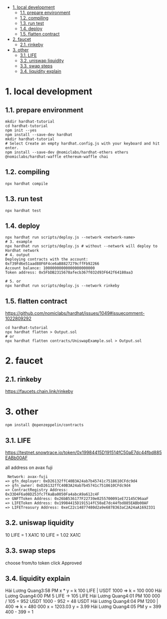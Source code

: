 - [1. local development](#1-local-development)
  - [1.1. prepare environment](#11-prepare-environment)
  - [1.2. compiling](#12-compiling)
  - [1.3. run test](#13-run-test)
  - [1.4. deploy](#14-deploy)
  - [1.5. flatten contract](#15-flatten-contract)
- [2. faucet](#2-faucet)
  - [2.1. rinkeby](#21-rinkeby)
- [3. other](#3-other)
  - [3.1. LIFE](#31-life)
  - [3.2. uniswap liquidity](#32-uniswap-liquidity)
  - [3.3. swap steps](#33-swap-steps)
  - [3.4. liquidity explain](#34-liquidity-explain)

# 1. local development
## 1.1. prepare environment

```shell
mkdir hardhat-tutorial
cd hardhat-tutorial
npm init --yes
npm install --save-dev hardhat
mkdir hardhat-tutorial
# Select Create an empty hardhat.config.js with your keyboard and hit enter.
npm install --save-dev @nomiclabs/hardhat-ethers ethers @nomiclabs/hardhat-waffle ethereum-waffle chai
```

## 1.2. compiling

```shell
npx hardhat compile
```

## 1.3. run test

```shell
npx hardhat test
```

## 1.4. deploy

```shell
npx hardhat run scripts/deploy.js --network <network-name>
# 3. example
npx hardhat run scripts/deploy.js # without --network will deploy to Hardhat network
# 4. output
Deploying contracts with the account: 0xf39Fd6e51aad88F6F4ce6aB8827279cffFb92266
Account balance: 10000000000000000000000
Token address: 0x5FbDB2315678afecb367f032d93F642f64180aa3

# 5. or
npx hardhat run scripts/deploy.js --network rinkeby
```

## 1.5. flatten contract

https://github.com/nomiclabs/hardhat/issues/1049#issuecomment-1022809292

```shell
cd hardhat-tutorial
npx hardhat flatten > Output.sol
# or
npx hardhat flatten contracts/UniswapExample.sol > Output.sol
```

# 2. faucet

## 2.1. rinkeby

https://faucets.chain.link/rinkeby

# 3. other

```shell
npm install @openzeppelin/contracts
```

## 3.1. LIFE
https://testnet.snowtrace.io/token/0x19984415D191514fC50aE7dc44fbd885EABb00AF

all address on avax fuji

```shell
 Network: avax-fuji
=> gfn_deployer: 0xD26132ffC40B3A24ab7b45741c7518610CFdc9d4
=> gfn_owner: 0xD26132ffC40B3A24ab7b45741c7518610CFdc9d4
=> ContractRegistry Address: 0x33D4F6a08D253fc7fAaBa0050Fa4abcA9a612c4F
=> GNFTToken Address: 0x26bB536177F22739e0255700091eE72145C96aaF
=> LIFEToken Address: 0x19984415D191514fC50aE7dc44fbd885EABb00AF
=> LIFETreasury Address: 0xeC22c14877480d2a9e6878363aC2A24aA1692331
```

## 3.2. uniswap liquidity

10 LIFE = 1     XA1C
10 LIFE = 1.02  XA1C

## 3.3. swap steps

choose from/to token
click Approved

## 3.4. liquidity explain

Hải Lương Quang3:58 PM
x * y = k
100 LIFE  | USDT 1000
=> k = 100 000
Hải Lương Quang4:00 PM
5 LIFE
-> 105 LIFE
Hải Lương Quang4:01 PM
100 000 / 105 = 952 USDT
1000 - 952 = 48 USDT
Hải Lương Quang4:04 PM
1200 | 400 => k = 480 000
x = 1203.03
y = 3.99
Hải Lương Quang4:05 PM
y = 399
400 - 399 = 1
